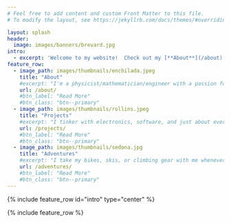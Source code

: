 ```yaml
---
# Feel free to add content and custom Front Matter to this file.
# To modify the layout, see https://jekyllrb.com/docs/themes/#overriding-theme-defaults

layout: splash
header:
  image: images/banners/brevard.jpg
intro:
  - excerpt: 'Welcome to my website!  Check out my [**About**](/about) page to learn about who I am.  See my [**Projects**](/projects) or [**Adventures**](/adventures) pages to read about my exploits.'
feature_row:
  - image_path: images/thumbnails/enchilada.jpeg
    title: "About"
    #excerpt: "I'm a physicist/mathematician/engineer with a passion for mountain biking, skiing, and exploring the outdoors."
    url: /about/
    #btn_label: "Read More"
    #btn_class: "btn--primary"
  - image_path: images/thumbnails/rollins.jpeg
    title: "Projects"
    #excerpt: "I tinker with electronics, software, and just about everything else."
    url: /projects/
    #btn_label: "Read More"
    #btn_class: "btn--primary"
  - image_path: images/thumbnails/sedona.jpg
    title: "Adventures"
    #excerpt: "I take my bikes, skis, or climbing gear with me whenever I feel the call of the wild."
    url: /adventures/
    #btn_label: "Read More"
    #btn_class: "btn--primary"
---
```


{% include feature_row id="intro" type="center" %}

{% include feature_row %}
